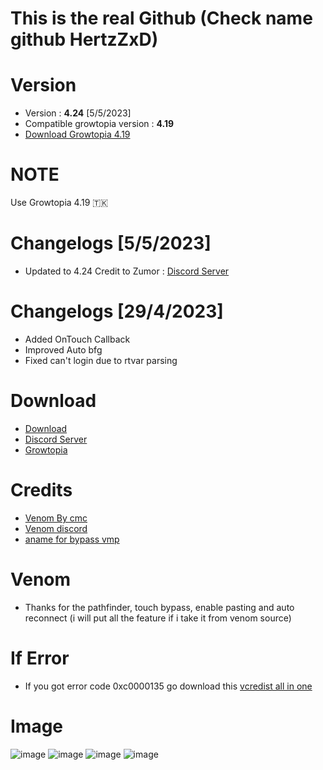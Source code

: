 # This is the real Github (Check name github HertzZxD)
# Version
* Version : <b>4.24</b> [5/5/2023]
* Compatible growtopia version : <b>4.19</b>
* [Download Growtopia 4.19](https://ubistatic-a.akamaihd.net/0098/594764/GrowtopiaInstaller.exe)

# NOTE
Use Growtopia 4.19 🇹🇰

# Changelogs [5/5/2023]
* Updated to 4.24 Credit to Zumor : [Discord Server](https://discord.gg/VaY5D2M4Ut)

# Changelogs [29/4/2023]
* Added OnTouch Callback
* Improved Auto bfg
* Fixed can't login due to rtvar parsing

# Download
* [Download](https://direct-link.net/549925/growpai-inzector-424)
* [Discord Server](https://discord.gg/growpai)
* [Growtopia](growtopiagame.com)

# Credits
* [Venom By cmc](https://github.com/cccmc/venom)
* [Venom discord](https://discord.gg/VaY5D2M4Ut)
* [aname for bypass vmp](https://www.youtube.com/@aname0)

# Venom
* Thanks for the pathfinder, touch bypass, enable pasting and auto reconnect (i will put all the feature if i take it from venom source)

# If Error
* If you got error code 0xc0000135 go download this [vcredist all in one](https://www.techpowerup.com/download/visual-c-redistributable-runtime-package-all-in-one)

# Image
![image](https://user-images.githubusercontent.com/53701922/205014438-9e8a3ec7-35c6-40a7-be13-478d01efcc51.png)
![image](https://user-images.githubusercontent.com/53701922/205014492-a8d38d18-4ce4-4a75-ae5c-cdef691195b1.png)
![image](https://user-images.githubusercontent.com/53701922/205014619-203e40a4-3fcb-48c8-ad79-a78c7f983fc1.png)
![image](https://user-images.githubusercontent.com/53701922/205014578-27c85b1f-b075-46b5-9672-2881e22bffb6.png)
